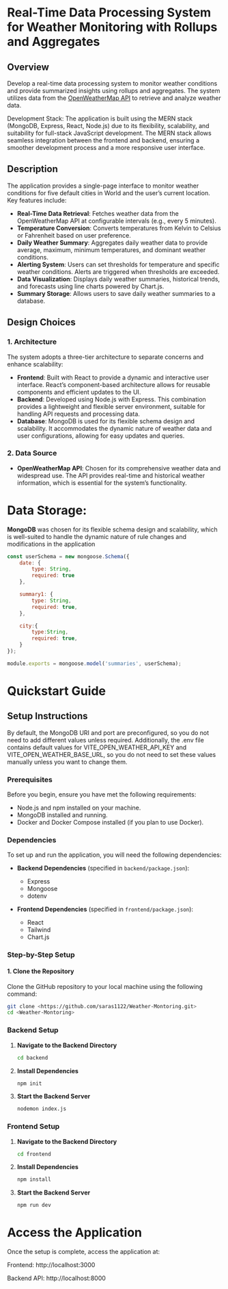 # Real-Time Data Processing System for Weather Monitoring with Rollups and Aggregates

## Overview

Develop a real-time data processing system to monitor weather conditions and provide summarized insights using rollups and aggregates. The system utilizes data from the [OpenWeatherMap API](https://openweathermap.org/) to retrieve and analyze weather data.

Development Stack: The application is built using the MERN stack (MongoDB, Express, React, Node.js) due to its flexibility, scalability, and suitability for full-stack JavaScript development. The MERN stack allows seamless integration between the frontend and backend, ensuring a smoother development process and a more responsive user interface.

## Description

The application provides a single-page interface to monitor weather conditions for five default cities in World and the user’s current location. Key features include:

- **Real-Time Data Retrieval**: Fetches weather data from the OpenWeatherMap API at configurable intervals (e.g., every 5 minutes).
- **Temperature Conversion**: Converts temperatures from Kelvin to Celsius or Fahrenheit based on user preference.
- **Daily Weather Summary**: Aggregates daily weather data to provide average, maximum, minimum temperatures, and dominant weather conditions.
- **Alerting System**: Users can set thresholds for temperature and specific weather conditions. Alerts are triggered when thresholds are exceeded.
- **Data Visualization**: Displays daily weather summaries, historical trends, and forecasts using line charts powered by Chart.js.
- **Summary Storage**: Allows users to save daily weather summaries to a database.

## Design Choices

### 1. **Architecture**

The system adopts a three-tier architecture to separate concerns and enhance scalability:

- **Frontend**: Built with React to provide a dynamic and interactive user interface. React’s component-based architecture allows for reusable components and efficient updates to the UI.
- **Backend**: Developed using Node.js with Express. This combination provides a lightweight and flexible server environment, suitable for handling API requests and processing data.
- **Database**: MongoDB is used for its flexible schema design and scalability. It accommodates the dynamic nature of weather data and user configurations, allowing for easy updates and queries.

### 2. **Data Source**

- **OpenWeatherMap API**: Chosen for its comprehensive weather data and widespread use. The API provides real-time and historical weather information, which is essential for the system’s functionality.

# Data Storage:

**MongoDB** was chosen for its flexible schema design and scalability, which is well-suited to handle the dynamic nature of rule changes and modifications in the application

```javascript
const userSchema = new mongoose.Schema({ 
    date: { 
        type: String, 
        required: true
    },  

    summary1: { 
        type: String, 
        required: true, 
    },

    city:{
        type:String,
        required: true, 
    }
}); 

module.exports = mongoose.model('summaries', userSchema);
```
# Quickstart Guide

## Setup Instructions

By default, the MongoDB URI and port are preconfigured, so you do not need to add different values unless required. Additionally, the .env file contains default values for VITE_OPEN_WEATHER_API_KEY and VITE_OPEN_WEATHER_BASE_URL, so you do not need to set these values manually unless you want to change them.

### Prerequisites

Before you begin, ensure you have met the following requirements:

- Node.js and npm installed on your machine.
- MongoDB installed and running.
- Docker and Docker Compose installed (if you plan to use Docker).

### Dependencies

To set up and run the application, you will need the following dependencies:

- **Backend Dependencies** (specified in `backend/package.json`):
  - Express
  - Mongoose
  - dotenv

- **Frontend Dependencies** (specified in `frontend/package.json`):
  - React
  - Tailwind
  - Chart.js

### Step-by-Step Setup

#### 1. Clone the Repository

Clone the GitHub repository to your local machine using the following command:

```bash
git clone <https://github.com/saras1122/Weather-Montoring.git>
cd <Weather-Montoring>
```
### Backend Setup

1. **Navigate to the Backend Directory**

   ```bash
   cd backend
   ```
2.  **Install Dependencies**
    ```bash
    npm init
    ```
3.  **Start the Backend Server**
    ```bash
    nodemon index.js
    ```

### Frontend Setup

1. **Navigate to the Backend Directory**

   ```bash
   cd frontend
   ```
2.  **Install Dependencies**
    ```bash
    npm install
    ```
3.  **Start the Backend Server**
    ```bash
    npm run dev
    ```

# Access the Application

Once the setup is complete, access the application at:

Frontend: http://localhost:3000

Backend API: http://localhost:8000
